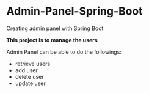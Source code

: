 # Admin-Panel-Spring-Boot
Creating admin panel with Spring Boot

**This project is to manage the users**


Admin Panel can be able to do the followings:
- retrieve users
- add user
- delete user
- update user
